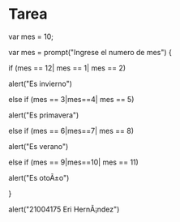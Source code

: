 # Tarea
var mes = 10;

var mes = prompt("Ingrese el numero de mes")
{

if (mes == 12| mes == 1| mes == 2)
  
  alert("Es invierno")
  
else if (mes == 3|mes==4| mes == 5)

  alert("Es primavera")
  
else if (mes == 6|mes==7| mes == 8)
    
  alert("Es verano")
 
else if (mes == 9|mes==10| mes == 11)
  
  alert("Es otoÃ±o")
  
}
  
alert("21004175 Eri HernÃ¡ndez")
